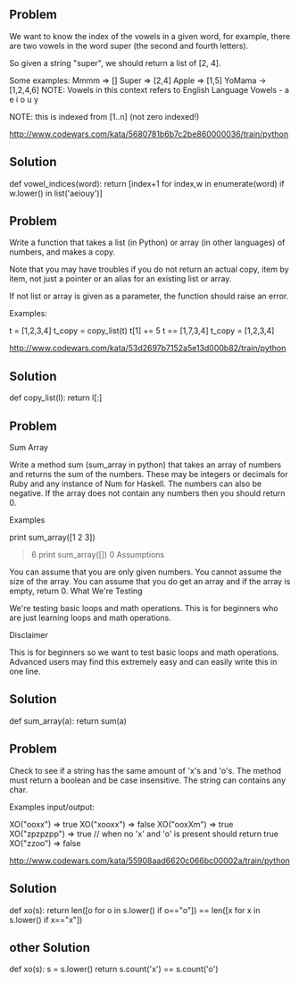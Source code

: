 
## Problem
We want to know the index of the vowels in a given word, for example, there are two vowels in the word super (the second and fourth letters).

So given a string "super", we should return a list of [2, 4].

Some examples:
Mmmm  => []
Super => [2,4]
Apple => [1,5]
YoMama -> [1,2,4,6]
NOTE: Vowels in this context refers to English Language Vowels - a e i o u y

NOTE: this is indexed from [1..n] (not zero indexed!)

http://www.codewars.com/kata/5680781b6b7c2be860000036/train/python

## Solution
def vowel_indices(word):
    return [index+1 for index,w in enumerate(word) if w.lower() in list('aeiouy')]

## Problem
Write a function that takes a list (in Python) or array (in other languages) of numbers, and makes a copy.

Note that you may have troubles if you do not return an actual copy, item by item, not just a pointer or an alias for an existing list or array.

If not list or array is given as a parameter, the function should raise an error.

Examples:

t = [1,2,3,4]
t_copy = copy_list(t)
t[1] += 5
t == [1,7,3,4]
t_copy = [1,2,3,4]

http://www.codewars.com/kata/53d2697b7152a5e13d000b82/train/python

## Solution
def copy_list(l):
  return l[:]


## Problem
Sum Array

Write a method sum (sum_array in python) that takes an array of numbers and returns the sum of the numbers. These may be integers or decimals for Ruby and any instance of Num for Haskell. The numbers can also be negative. If the array does not contain any numbers then you should return 0.

Examples

print sum_array([1 2 3])
> 6
print sum_array([])
> 0
Assumptions

You can assume that you are only given numbers.
You cannot assume the size of the array.
You can assume that you do get an array and if the array is empty, return 0.
What We're Testing

We're testing basic loops and math operations. This is for beginners who are just learning loops and math operations.

Disclaimer

This is for beginners so we want to test basic loops and math operations. Advanced users may find this extremely easy and can easily write this in one line.

## Solution
def sum_array(a):
    return sum(a)

## Problem
Check to see if a string has the same amount of 'x's and 'o's. The method must return a boolean and be case insensitive. The string can contains any char.

Examples input/output:

XO("ooxx") => true
XO("xooxx") => false
XO("ooxXm") => true
XO("zpzpzpp") => true // when no 'x' and 'o' is present should return true
XO("zzoo") => false

http://www.codewars.com/kata/55908aad6620c066bc00002a/train/python

## Solution
def xo(s):
    return len([o for o in s.lower() if o=="o"]) == len([x for x in s.lower() if x=="x"])


## other Solution
def xo(s):
    s = s.lower()
    return s.count('x') == s.count('o')
